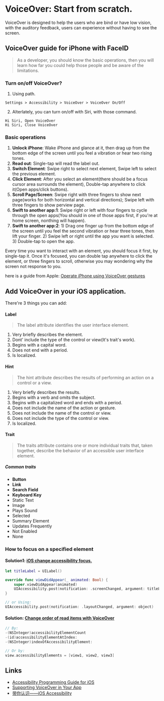 # VoiceOver: Start from scratch.
VoiceOver is designed to help the users who are bind or have low vision, with the auditory feedback, users can experience without having to see the screen.


## VoiceOver guide for iPhone with FaceID
> As a developer, you should know the basic operations, then you will learn how far you could help those people and be aware of the limitations.

### Turn on/off VoiceOver?
1. Using path.
```
Settings > Accessibility > VoiceOver > VoiceOver On/Off
```
2. Alterlately, you can turn on/off with Siri, with those command.
```
Hi Siri, Open VoiceOver
Hi Siri, Close VoiceOver
```

### Basic operations
1. **Unlock iPhone**: Wake iPhone and glance at it, then drag up from the bottom edge of the screen until you feel a vibration or hear two rising tones.  
2. **Read out**: Single-tap will read the label out.
3. **Switch Element**: Swipe right to select next element, Swipe left to select the previous element.
4. **Click Element**: After you select an element(there should be a focus cursor area surrounds the element), Double-tap anywhere to click it(Open apps/click buttons).
5. **Scroll Page/Screen**: Swipe right with three fingers to show next page(works for both horizontal and vertical directions); Swipe left with three fingers to show perview page.
6. **Swift to another app:1**: Swipe right or left with four fingers to cycle through the open apps(You should in one of those apps first, if you're at home screen, nonthing will happen).
7. **Swift to another app:2**: 1) Drag one finger up from the bottom edge of the screen until you feel the second vibration or hear three tones, then lift your finger. 2) Swipe left or right until the app you want is selected. 3) Double-tap to open the app. 

Every time you want to interact with an element, you should focus it first, by single-tap it. Once it's focused, you can double tap anywhere to click the element, or three fingers to scroll, otherwise you may wondering why the screen not response to you.

here is a guide from Apple: [Operate iPhone using VoiceOver gestures](https://support.apple.com/en-hk/guide/iphone/iph3e2e2329/ios)

## Add VoiceOver in your iOS application.
There're 3 things you can add:
#### Label

> The label attribute identifies the user interface element.
1. Very briefly describes the element.
2. Dont' include the type of the control or view(It's trait's work).
3. Begins with a capital word.
4. Does not end with a period.
5. Is localized.

#### Hint
> The hint attribute describes the results of performing an action on a control or a view.
1. Very briefly describes the results.
2. Begins with a verb and omits the subject.
3. Begins with a capitalized word and ends with a period.
4. Does not include the name of the action or gesture.
5. Does not include the name of the control or view.
6. Does not include the type of the control or view.
7. Is localized.

#### Trait
> The traits attribute contains one or more individual traits that, taken together, describe the behavior of an accessible user interface element.

##### Common traits
* **Button**
* **Link**
* **Search Field**
* **Keyboard Key**
* Static Text
* Image
* Plays Sound
* Selected
* Summary Element
* Updates Frequently
* Not Enabled
* None

### How to focus on a specified element

#### Solution1: [iOS change accessibility focus.](https://stackoverflow.com/questions/7529464/ios-change-accessibility-focus)
```swift
let titleLabel = UILabel()

override func viewDidAppear(_ animated: Bool) {
    super.viewDidAppear(animated)
    UIAccessibility.post(notification: .screenChanged, argument: titleLabel)
}

// or Using:
UIAccessibility.post(notification: .layoutChanged, argument: object)
```
#### Solution: [Change order of read items with VoiceOver](https://stackoverflow.com/questions/13279498/change-order-of-read-items-with-voiceover/13407513#13407513)
```c
// By:
-(NSInteger)accessibilityElementCount
-(id)accessibilityElementAtIndex:
-(NSInteger)indexOfAccessibilityElement:

// Or by:
view.accessibilityElements = [view1, view2, view3]
```

## Links
* [Accessibility Programming Guide for iOS](https://developer.apple.com/library/archive/documentation/UserExperience/Conceptual/iPhoneAccessibility/Introduction/Introduction.html#//apple_ref/doc/uid/TP40008785-CH1-SW1)
* [Supporting VoiceOver in Your App](https://developer.apple.com/documentation/accessibility/supporting_voiceover_in_your_app/)
* [带你认识——iOS Accessibility](https://www.jianshu.com/p/0991a4f0bc0c)
